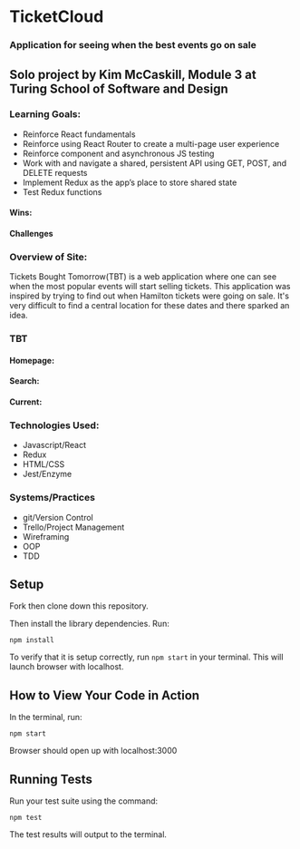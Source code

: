 # TicketCloud
### Application for seeing when the best events go on sale

## Solo project by Kim McCaskill, Module 3 at Turing School of Software and Design

### Learning Goals:

  - Reinforce React fundamentals
  - Reinforce using React Router to create a multi-page user experience
  - Reinforce component and asynchronous JS testing
  - Work with and navigate a shared, persistent API using GET, POST, and DELETE requests
  - Implement Redux as the app’s place to store shared state
  - Test Redux functions

#### Wins:


  
#### Challenges
  


### Overview of Site:
Tickets Bought Tomorrow(TBT) is a web application where one can see when the most popular events will start selling tickets.  This application was inspired by trying to find out when Hamilton tickets were going on sale.  It's very difficult to find a central location for these dates and there sparked an idea.  

### TBT
#### Homepage:


#### Search:


#### Current:


### Technologies Used:
- Javascript/React
- Redux
- HTML/CSS
- Jest/Enzyme

### Systems/Practices
- git/Version Control
- Trello/Project Management
- Wireframing
- OOP
- TDD


## Setup
Fork then clone down this repository. 

Then install the library dependencies. Run:

```
npm install
```

To verify that it is setup correctly, run `npm start` in your terminal.  This will launch browser with localhost.

## How to View Your Code in Action

In the terminal, run:

```
npm start
```

Browser should open up with localhost:3000


## Running Tests

Run your test suite using the command:

```
npm test
```

The test results will output to the terminal.
